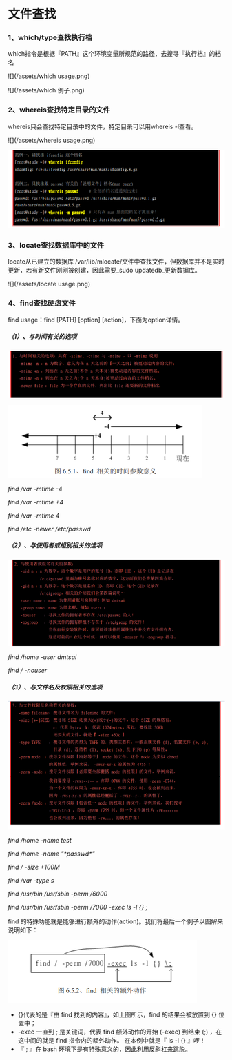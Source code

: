 # 文件查找

### 1、which/type查找执行档

which指令是根据『PATH』这个环境变量所规范的路径，去搜寻『执行档』的档名

![](/assets/which usage.png)

![](/assets/which 例子.png)

### 2、whereis查找特定目录的文件

whereis只会查找特定目录中的文件，特定目录可以用whereis -l查看。

![](/assets/whereis usage.png)

![](/assets/whereis用例.png)

### 3、locate查找数据库中的文件

locate从已建立的数据库 /var/lib/mlocate/文件中查找文件，但数据库并不是实时更新，若有新文件刚刚被创建，因此需要_sudo updatedb_更新数据库。

![](/assets/locate usage.png)

### 4、find查找硬盘文件

find usage：find \[PATH\] \[option\] \[action\]，下面为option详情。

##### （1）、与时间有关的选项

![](/assets/与时间相关的选项.png)

![](/assets/find相关的时间参数意义.png)

_find /var -mtime -4_

_find /var -mtime +4_

_find /var -mtime 4_

_find /etc -newer /etc/passwd_

##### （2）、与使用者或组别相关的选项

![](/assets/与使用者或组名相关的选项.png)

_find /home -user dmtsai_

_find / -nouser_

##### （3）、与文件名及权限相关的选项

![](/assets/与文件名及权限相关的选项.png)

_find /home -name test_

_find /home -name "\*passwd\*"_

_find / -size +100M_

_find /var -type s_

_find /usr/bin /usr/sbin -perm /6000_

_find /usr/bin /usr/sbin -perm /7000 -exec ls -l {} \;_

find 的特殊功能就是能够进行额外的动作\(action\)。我们将最后一个例子以图解来说明如下：

![](/assets/find额外的动作.png)

* {}代表的是『由 find 找到的内容』，如上图所示，find 的结果会被放置到 {} 位置中；
* -exec 一直到 \; 是关键词，代表 find 额外动作的开始 \(-exec\) 到结束 \(\;\) ，在这中间的就是 find 指令内的额外动作。 在本例中就是『 ls -l {} 』啰！
* 『 ; 』在 bash 环境下是有特殊意义的，因此利用反斜杠来跳脱。



